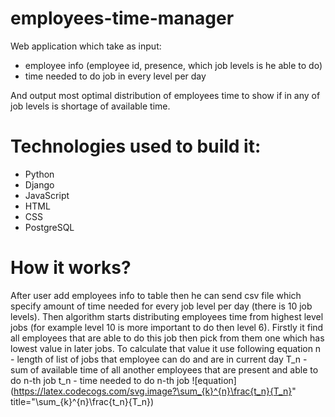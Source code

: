 # employees-time-manager
Web application which take as input:
- employee info (employee id, presence, which job levels is he able to do)
- time needed to do job in every level per day

And output most optimal distribution of employees time to show if in any of
job levels is shortage of available time.

# Technologies used to build it:
- Python
- Django
- JavaScript
- HTML
- CSS
- PostgreSQL

# How it works?
After user add employees info to table then he can send csv file which specify 
amount of time needed for every job level per day (there is 10 job levels).
Then algorithm starts distributing employees time from highest level jobs
(for example level 10 is more important to do then level 6). Firstly it find 
all employees that are able to do this job then pick from them one which has 
lowest value in later jobs. To calculate that value it use following equation
n - length of list of jobs that employee can do and are in current day
T_n - sum of available time of all another employees that are present and able to do n-th job
t_n - time needed to do n-th job
![equation](https://latex.codecogs.com/svg.image?\sum_{k}^{n}\frac{t_n}{T_n}" title="\sum_{k}^{n}\frac{t_n}{T_n})

